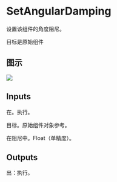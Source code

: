 # SetAngularDamping

设置该组件的角度阻尼。

目标是原始组件

## 图示

![]($-20221218-20283465.png)

## Inputs

在。执行。

目标。原始组件对象参考。

在阻尼中。Float（单精度）。  

## Outputs

出：执行。
